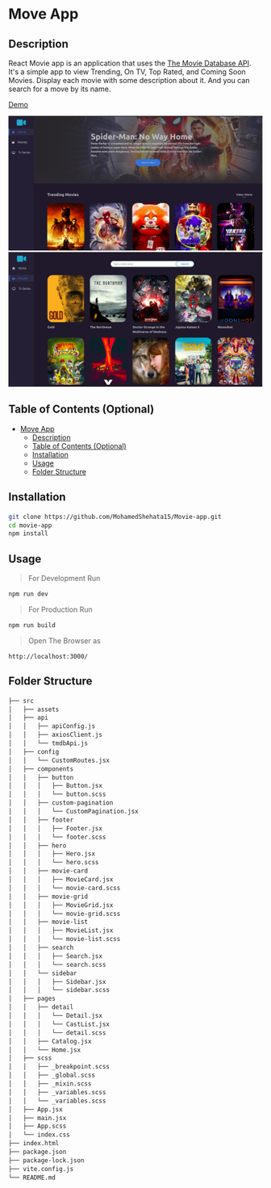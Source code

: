 # Move App

## Description

React Movie app is an application that uses the [The Movie Database API](https://developers.themoviedb.org/3/getting-started).
It's a simple app to view Trending, On TV, Top Rated, and Coming Soon Movies. Display each movie with some description about it. And you can search for a move by its name.

[Demo](https://movieapp2.herokuapp.com/)

![Screenshot1](Images/screenshot1.png)
![Screenshot2](Images/screenshot2.png)

## Table of Contents (Optional)

- [Move App](#move-app)
  - [Description](#description)
  - [Table of Contents (Optional)](#table-of-contents-optional)
  - [Installation](#installation)
  - [Usage](#usage)
  - [Folder Structure](#folder-structure)

## Installation

```bash
git clone https://github.com/MohamedShehata15/Movie-app.git
cd movie-app
npm install
```

## Usage

> For Development Run

```bash
npm run dev
```

> For Production Run

```bash
npm run build
```

> Open The Browser as

```
http://localhost:3000/
```

## Folder Structure

```bash
├── src
│   ├── assets
│   ├── api
│   │   ├── apiConfig.js
│   │   ├── axiosClient.js
│   │   └── tmdbApi.js
│   ├── config
│   │   └── CustomRoutes.jsx
│   ├── components
│   │   ├── button
│   │   │   ├── Button.jsx
│   │   │   └── button.scss
│   │   ├── custom-pagination
│   │   │   └── CustomPagination.jsx
│   │   ├── footer
│   │   │   ├── Footer.jsx
│   │   │   └── footer.scss
│   │   ├── hero
│   │   │   ├── Hero.jsx
│   │   │   └── hero.scss
│   │   ├── movie-card
│   │   │   ├── MovieCard.jsx
│   │   │   └── movie-card.scss
│   │   ├── movie-grid
│   │   │   ├── MovieGrid.jsx
│   │   │   └── movie-grid.scss
│   │   ├── movie-list
│   │   │   ├── MovieList.jsx
│   │   │   └── movie-list.scss
│   │   ├── search
│   │   │   ├── Search.jsx
│   │   │   └── search.scss
│   │   └── sidebar
│   │   │   ├── Sidebar.jsx
│   │   │   └── sidebar.scss
│   ├── pages
│   │   ├── detail
│   │   │   └── Detail.jsx
│   │   │   └── CastList.jsx
│   │   │   └── detail.scss
│   │   ├── Catalog.jsx
│   │   └── Home.jsx
│   ├── scss
│   │   ├── _breakpoint.scss
│   │   ├── _global.scss
│   │   ├── _mixin.scss
│   │   ├── _variables.scss
│   │   └── _variables.scss
│   ├── App.jsx
│   ├── main.jsx
│   ├── App.scss
│   └── index.css
├── index.html
├── package.json
├── package-lock.json
├── vite.config.js
└── README.md
```
